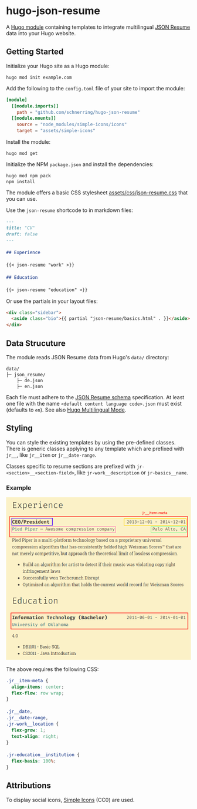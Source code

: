 # hugo-json-resume

A [Hugo module](https://gohugo.io/hugo-modules/) containing templates to
integrate multilingual [JSON Resume](https://jsonresume.org/) data into your
Hugo website.

## Getting Started

Initialize your Hugo site as a Hugo module:

```shell
hugo mod init example.com
```

Add the following to the `config.toml` file of your site to import the module:

```toml
[module]
  [[module.imports]]
    path = "github.com/schnerring/hugo-json-resume"
  [[module.mounts]]
    source = "node_modules/simple-icons/icons"
    target = "assets/simple-icons"
```

Install the module:

```shell
hugo mod get
```

Initialize the NPM `package.json` and install the dependencies:

```shell
hugo mod npm pack
npm install
```

The module offers a basic CSS stylesheet [assets/css/json-resume.css](./assets/css/json-resume.css)
that you can use.

Use the `json-resume` shortcode to in markdown files:

```markdown
---
title: "CV"
draft: false
---

## Experience

{{< json-resume "work" >}}

## Education

{{< json-resume "education" >}}
```

Or use the partials in your layout files:

```html
<div class="sidebar">
  <aside class="bio">{{ partial "json-resume/basics.html" . }}</aside>
</div>
```

## Data Strucuture

The module reads JSON Resume data from Hugo's `data/` directory:

```text
data/
├─ json_resume/
    ├─ de.json
    ├─ en.json
```

Each file must adhere to the [JSON Resume schema](https://github.com/jsonresume/resume-schema/blob/master/schema.json)
specification. At least one file with the name `<default content language code>.json`
must exist (defaults to `en`). See also [Hugo Multilingual Mode](https://gohugo.io/content-management/multilingual/).

## Styling

You can style the existing templates by using the pre-defined classes. There is
generic classes applying to any template which are prefixed with `jr__`, like
`jr__item` or `jr__date-range`.

Classes specific to resume sections are prefixed with `jr-<section>__<section-field>`,
like `jr-work__description` or `jr-basics__name`.

### Example

![Example resume section header screenshot](./screenshots/example-resume-section-headers.png)

The above requires the following CSS:

```css
.jr__item-meta {
  align-items: center;
  flex-flow: row wrap;
}

.jr__date,
.jr__date-range,
.jr-work__location {
  flex-grow: 1;
  text-align: right;
}

.jr-education__institution {
  flex-basis: 100%;
}
```

## Attributions

To display social icons, [Simple Icons](https://simpleicons.org/) (CC0) are
used.
